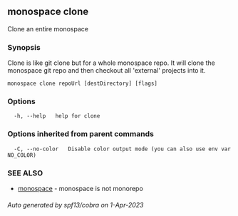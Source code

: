 ## monospace clone

Clone an entire monospace

### Synopsis

Clone is like git clone but for a whole monospace repo.
It will clone the monospace git repo and then checkout all 'external' projects
into it.

```
monospace clone repoUrl [destDirectory] [flags]
```

### Options

```
  -h, --help   help for clone
```

### Options inherited from parent commands

```
  -C, --no-color   Disable color output mode (you can also use env var NO_COLOR)
```

### SEE ALSO

* [monospace](monospace.md)	 - monospace is not monorepo

###### Auto generated by spf13/cobra on 1-Apr-2023
